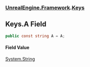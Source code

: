 ### [UnrealEngine.Framework](./UnrealEngine-Framework.md 'UnrealEngine.Framework').[Keys](./Keys.md 'UnrealEngine.Framework.Keys')
## Keys.A Field
  
```csharp
public const string A = A;
```
#### Field Value
[System.String](https://docs.microsoft.com/en-us/dotnet/api/System.String 'System.String')  
